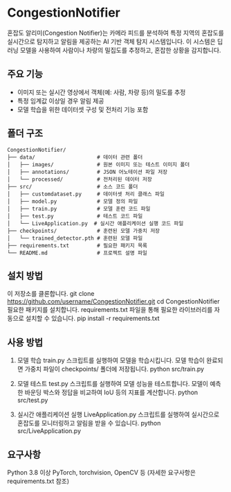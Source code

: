 # CongestionNotifier
혼잡도 알리미(Congestion Notifier)는 카메라 피드를 분석하여 특정 지역의 혼잡도를 실시간으로 탐지하고 알림을 제공하는 AI 기반 객체 탐지 시스템입니다. 이 시스템은 딥러닝 모델을 사용하여 사람이나 차량의 밀집도를 추정하고, 혼잡한 상황을 감지합니다.

## 주요 기능
- 이미지 또는 실시간 영상에서 객체(예: 사람, 차량 등)의 밀도를 추정
- 특정 임계값 이상일 경우 알림 제공
- 모델 학습을 위한 데이터셋 구성 및 전처리 기능 포함

## 폴더 구조
```plaintext
CongestionNotifier/
├── data/                    # 데이터 관련 폴더
│   ├── images/              # 원본 이미지 또는 테스트 이미지 폴더
│   ├── annotations/         # JSON 어노테이션 파일 저장
│   └── processed/           # 전처리된 데이터 저장
├── src/                     # 소스 코드 폴더
│   ├── customdataset.py     # 데이터셋 처리 클래스 파일
│   ├── model.py             # 모델 정의 파일
│   ├── train.py             # 모델 훈련 코드 파일
│   ├── test.py              # 테스트 코드 파일
│   └── LiveApplication.py  # 실시간 애플리케이션 실행 코드 파일
├── checkpoints/             # 훈련된 모델 가중치 저장
│   └── trained_detector.pth # 훈련된 모델 파일
├── requirements.txt         # 필요한 패키지 목록
└── README.md                # 프로젝트 설명 파일
```

## 설치 방법
이 저장소를 클론합니다.
git clone https://github.com/username/CongestionNotifier.git
cd CongestionNotifier
필요한 패키지를 설치합니다. requirements.txt 파일을 통해 필요한 라이브러리를 자동으로 설치할 수 있습니다.
pip install -r requirements.txt

## 사용 방법
1. 모델 학습
train.py 스크립트를 실행하여 모델을 학습시킵니다. 모델 학습이 완료되면 가중치 파일이 checkpoints/ 폴더에 저장됩니다.
python src/train.py

2. 모델 테스트
test.py 스크립트를 실행하여 모델 성능을 테스트합니다. 모델이 예측한 바운딩 박스와 정답을 비교하여 IoU 등의 지표를 계산합니다.
python src/test.py

3. 실시간 애플리케이션 실행
LiveApplication.py 스크립트를 실행하여 실시간으로 혼잡도를 모니터링하고 알림을 받을 수 있습니다.
python src/LiveApplication.py

## 요구사항
Python 3.8 이상
PyTorch, torchvision, OpenCV 등 (자세한 요구사항은 requirements.txt 참조)


